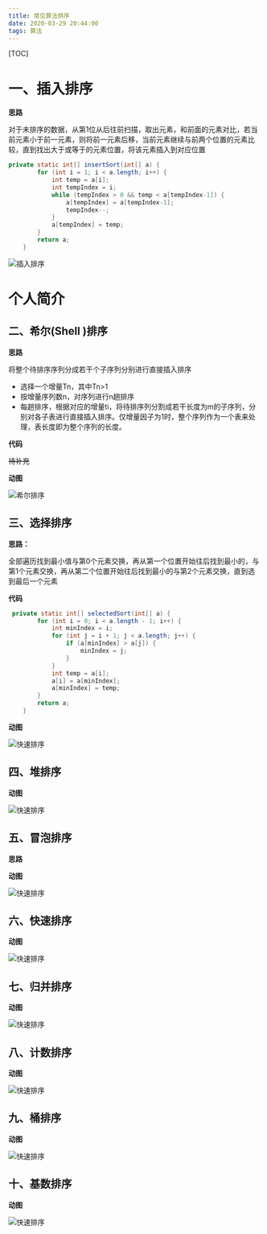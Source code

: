 ```yaml
---
title: 常见算法排序
date: 2020-03-29 20:44:00
tags: 算法
---
```



[TOC]



#  一、插入排序

**思路**

对于未排序的数据，从第1位从后往前扫描，取出元素，和前面的元素对比，若当前元素小于前一元素，则将前一元素后移，当前元素继续与前两个位置的元素比较，直到找出大于或等于的元素位置，将该元素插入到对应位置

```java
private static int[] insertSort(int[] a) {
        for (int i = 1; i < a.length; i++) {
            int temp = a[i];
            int tempIndex = i;
            while (tempIndex > 0 && temp < a[tempIndex-1]) {
                a[tempIndex] = a[tempIndex-1];
                tempIndex--;
            }
            a[tempIndex] = temp;
        }
        return a;
    }
```

![插入排序](常见算法排序/插入排序.gif)



# 个人简介

## 二、希尔(Shell )排序

**思路**

将整个待排序序列分成若干个子序列分别进行直接插入排序

- 选择一个增量Tn，其中Tn>1
- 按增量序列数n，对序列进行n趟排序
- 每趟排序，根据对应的增量ti，将待排序列分割成若干长度为m的子序列，分别对各子表进行直接插入排序。仅增量因子为1时，整个序列作为一个表来处理，表长度即为整个序列的长度。

**代码**

<s>待补充</s>



**动图**

 ![希尔排序](常见算法排序/希尔排序.gif)


## 三、选择排序

**思路：**

全部遍历找到最小值与第0个元素交换，再从第一个位置开始往后找到最小的，与第1个元素交换，再从第二个位置开始往后找到最小的与第2个元素交换，直到选到最后一个元素

**代码**

```java
 private static int[] selectedSort(int[] a) {
        for (int i = 0; i < a.length - 1; i++) {
            int minIndex = i;
            for (int j = i + 1; j < a.length; j++) {
                if (a[minIndex] > a[j]) {
                    minIndex = j;
                }
            }
            int temp = a[i];
            a[i] = a[minIndex];
            a[minIndex] = temp;
        }
        return a;
    }
```

**动图**

![快速排序](常见算法排序/选择排序.gif)



## 四、堆排序

**动图**

![快速排序](常见算法排序/堆排序.gif)

## 五、冒泡排序

**思路**


**动图**

![快速排序](常见算法排序/冒泡排序.gif)


## 六、快速排序


**动图**

![快速排序](常见算法排序/快速排序.gif)


## 七、归并排序

**动图**

![快速排序](常见算法排序/归并排序.gif)

## 八、计数排序


**动图**

![快速排序](常见算法排序/计数排序.gif)
## 九、桶排序

**动图**

![快速排序](常见算法排序/桶排序.png)

## 十、基数排序

**动图**

![快速排序](常见算法排序/基数排序.gif)
